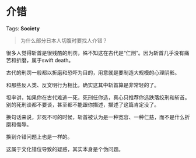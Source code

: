 # 介错

Tags: **Society**

> 为什么部分日本人切腹时要找人介错？



很多人觉得斩首是很残酷的刑罚，殊不知这在古代是“仁刑”。因为斩首几乎没有痛苦和折磨，属于swift death。

古代的刑罚一般都以折磨和恐吓为目的，用意就是要制造大规模的心理阴影。

和那些反人类、反文明行为相比，确实这其中斩首算是非常轻的了。

坦率讲，如果你在古代难逃一死，死刑任你选，真心只推荐你选跌落绞刑和斩首。别的死刑谈都不要谈，甚至都不能跟你描述，描述了这篇肯定没了。

换句话来说，非死不可的时候，斩首被认为是一种宽容、一种仁慈，而不是什么折磨和侮辱。

换到介错问题上也是一样的。

这属于文化错位导致的疑惑，其实本身是个伪问题。



